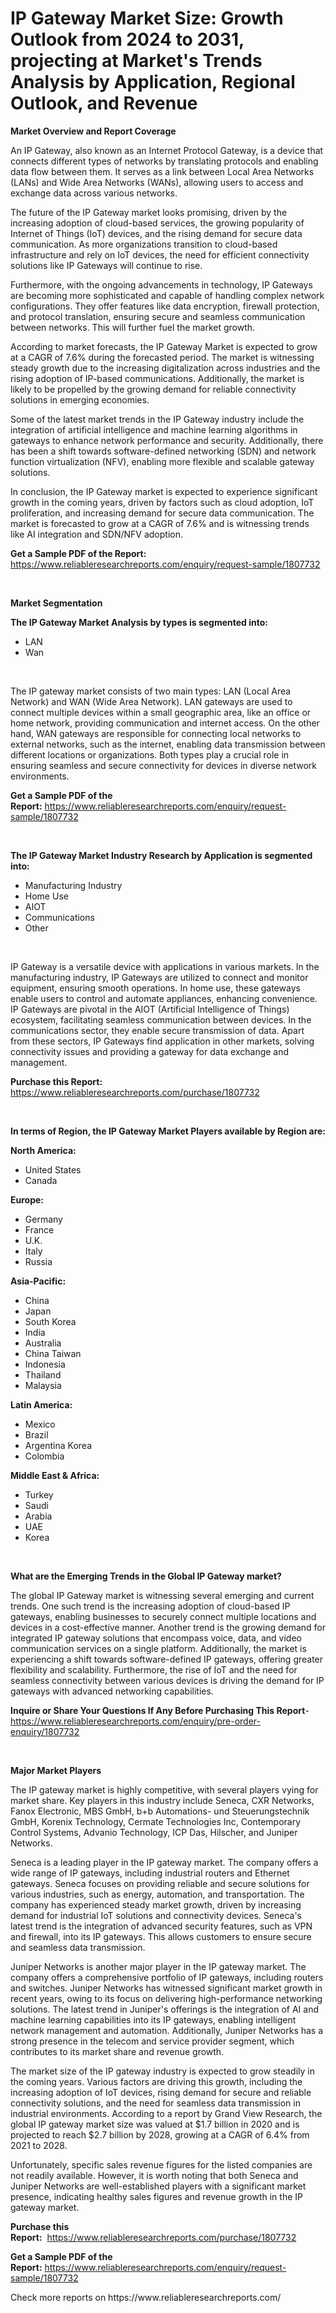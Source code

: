<p><h1>IP Gateway Market Size: Growth Outlook from 2024 to 2031, projecting at Market's Trends Analysis by Application, Regional Outlook, and Revenue</h1></p><p><strong>Market Overview and Report Coverage</strong></p>
<p><p>An IP Gateway, also known as an Internet Protocol Gateway, is a device that connects different types of networks by translating protocols and enabling data flow between them. It serves as a link between Local Area Networks (LANs) and Wide Area Networks (WANs), allowing users to access and exchange data across various networks.</p><p>The future of the IP Gateway market looks promising, driven by the increasing adoption of cloud-based services, the growing popularity of Internet of Things (IoT) devices, and the rising demand for secure data communication. As more organizations transition to cloud-based infrastructure and rely on IoT devices, the need for efficient connectivity solutions like IP Gateways will continue to rise.</p><p>Furthermore, with the ongoing advancements in technology, IP Gateways are becoming more sophisticated and capable of handling complex network configurations. They offer features like data encryption, firewall protection, and protocol translation, ensuring secure and seamless communication between networks. This will further fuel the market growth.</p><p>According to market forecasts, the IP Gateway Market is expected to grow at a CAGR of 7.6% during the forecasted period. The market is witnessing steady growth due to the increasing digitalization across industries and the rising adoption of IP-based communications. Additionally, the market is likely to be propelled by the growing demand for reliable connectivity solutions in emerging economies.</p><p>Some of the latest market trends in the IP Gateway industry include the integration of artificial intelligence and machine learning algorithms in gateways to enhance network performance and security. Additionally, there has been a shift towards software-defined networking (SDN) and network function virtualization (NFV), enabling more flexible and scalable gateway solutions.</p><p>In conclusion, the IP Gateway market is expected to experience significant growth in the coming years, driven by factors such as cloud adoption, IoT proliferation, and increasing demand for secure data communication. The market is forecasted to grow at a CAGR of 7.6% and is witnessing trends like AI integration and SDN/NFV adoption.</p></p>
<p><strong>Get a Sample PDF of the Report:</strong> <a href="https://www.reliableresearchreports.com/enquiry/request-sample/1807732">https://www.reliableresearchreports.com/enquiry/request-sample/1807732</a></p>
<p>&nbsp;</p>
<p><strong>Market Segmentation</strong></p>
<p><strong>The IP Gateway Market Analysis by types is segmented into:</strong></p>
<p><ul><li>LAN</li><li>Wan</li></ul></p>
<p>&nbsp;</p>
<p><p>The IP gateway market consists of two main types: LAN (Local Area Network) and WAN (Wide Area Network). LAN gateways are used to connect multiple devices within a small geographic area, like an office or home network, providing communication and internet access. On the other hand, WAN gateways are responsible for connecting local networks to external networks, such as the internet, enabling data transmission between different locations or organizations. Both types play a crucial role in ensuring seamless and secure connectivity for devices in diverse network environments.</p></p>
<p><strong>Get a Sample PDF of the Report:</strong>&nbsp;<a href="https://www.reliableresearchreports.com/enquiry/request-sample/1807732">https://www.reliableresearchreports.com/enquiry/request-sample/1807732</a></p>
<p>&nbsp;</p>
<p><strong>The IP Gateway Market Industry Research by Application is segmented into:</strong></p>
<p><ul><li>Manufacturing Industry</li><li>Home Use</li><li>AIOT</li><li>Communications</li><li>Other</li></ul></p>
<p>&nbsp;</p>
<p><p>IP Gateway is a versatile device with applications in various markets. In the manufacturing industry, IP Gateways are utilized to connect and monitor equipment, ensuring smooth operations. In home use, these gateways enable users to control and automate appliances, enhancing convenience. IP Gateways are pivotal in the AIOT (Artificial Intelligence of Things) ecosystem, facilitating seamless communication between devices. In the communications sector, they enable secure transmission of data. Apart from these sectors, IP Gateways find application in other markets, solving connectivity issues and providing a gateway for data exchange and management.</p></p>
<p><strong>Purchase this Report:</strong>&nbsp; <a href="https://www.reliableresearchreports.com/purchase/1807732">https://www.reliableresearchreports.com/purchase/1807732</a></p>
<p>&nbsp;</p>
<p><strong>In terms of Region, the IP Gateway Market Players available by Region are:</strong></p>
<p>
    <p> <strong> North America: </strong>
        <ul>
            <li>United States</li>
            <li>Canada</li>
        </ul>
        </p> 
    <p> <strong> Europe: </strong>
        <ul>
            <li>Germany</li>
            <li>France</li>
            <li>U.K.</li>
            <li>Italy</li>
            <li>Russia</li>
        </ul>
        </p> 
    <p> <strong> Asia-Pacific: </strong>
        <ul>
            <li>China</li>
            <li>Japan</li>
            <li>South Korea</li>
            <li>India</li>
            <li>Australia</li>
            <li>China Taiwan</li>
            <li>Indonesia</li>
            <li>Thailand</li>
            <li>Malaysia</li>
        </ul>
        </p> 
    <p> <strong> Latin America: </strong>
        <ul>
            <li>Mexico</li>
            <li>Brazil</li>
            <li>Argentina Korea</li>
            <li>Colombia</li>
        </ul>
        </p> 
    <p> <strong> Middle East & Africa: </strong>
        <ul>
            <li>Turkey</li>
            <li>Saudi</li>
            <li>Arabia</li>
            <li>UAE</li>
            <li>Korea</li>
        </ul>
    </p>
    </p>
<p>&nbsp;</p>
<p><strong>What are the Emerging Trends in the Global IP Gateway market?</strong></p>
<p><p>The global IP Gateway market is witnessing several emerging and current trends. One such trend is the increasing adoption of cloud-based IP gateways, enabling businesses to securely connect multiple locations and devices in a cost-effective manner. Another trend is the growing demand for integrated IP gateway solutions that encompass voice, data, and video communication services on a single platform. Additionally, the market is experiencing a shift towards software-defined IP gateways, offering greater flexibility and scalability. Furthermore, the rise of IoT and the need for seamless connectivity between various devices is driving the demand for IP gateways with advanced networking capabilities.</p></p>
<p><strong>Inquire or Share Your Questions If Any Before Purchasing This Report</strong>- <a href="https://www.reliableresearchreports.com/enquiry/pre-order-enquiry/1807732">https://www.reliableresearchreports.com/enquiry/pre-order-enquiry/1807732</a></p>
<p>&nbsp;</p>
<p><strong>Major Market Players</strong></p>
<p><p>The IP gateway market is highly competitive, with several players vying for market share. Key players in this industry include Seneca, CXR Networks, Fanox Electronic, MBS GmbH, b+b Automations- und Steuerungstechnik GmbH, Korenix Technology, Cermate Technologies Inc, Contemporary Control Systems, Advanio Technology, ICP Das, Hilscher, and Juniper Networks. </p><p>Seneca is a leading player in the IP gateway market. The company offers a wide range of IP gateways, including industrial routers and Ethernet gateways. Seneca focuses on providing reliable and secure solutions for various industries, such as energy, automation, and transportation. The company has experienced steady market growth, driven by increasing demand for industrial IoT solutions and connectivity devices. Seneca's latest trend is the integration of advanced security features, such as VPN and firewall, into its IP gateways. This allows customers to ensure secure and seamless data transmission.</p><p>Juniper Networks is another major player in the IP gateway market. The company offers a comprehensive portfolio of IP gateways, including routers and switches. Juniper Networks has witnessed significant market growth in recent years, owing to its focus on delivering high-performance networking solutions. The latest trend in Juniper's offerings is the integration of AI and machine learning capabilities into its IP gateways, enabling intelligent network management and automation. Additionally, Juniper Networks has a strong presence in the telecom and service provider segment, which contributes to its market share and revenue growth.</p><p>The market size of the IP gateway industry is expected to grow steadily in the coming years. Various factors are driving this growth, including the increasing adoption of IoT devices, rising demand for secure and reliable connectivity solutions, and the need for seamless data transmission in industrial environments. According to a report by Grand View Research, the global IP gateway market size was valued at $1.7 billion in 2020 and is projected to reach $2.7 billion by 2028, growing at a CAGR of 6.4% from 2021 to 2028.</p><p>Unfortunately, specific sales revenue figures for the listed companies are not readily available. However, it is worth noting that both Seneca and Juniper Networks are well-established players with a significant market presence, indicating healthy sales figures and revenue growth in the IP gateway market.</p></p>
<p><strong>Purchase this Report:</strong>&nbsp;&nbsp;<a href="https://www.reliableresearchreports.com/purchase/1807732">https://www.reliableresearchreports.com/purchase/1807732</a></p>
<p></p>
<p><strong>Get a Sample PDF of the Report:</strong>&nbsp;<a href="https://www.reliableresearchreports.com/enquiry/request-sample/1807732">https://www.reliableresearchreports.com/enquiry/request-sample/1807732</a></p>
<p>Check more reports on https://www.reliableresearchreports.com/</p>